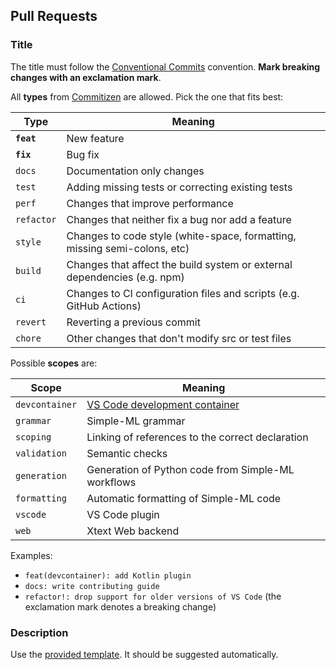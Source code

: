 ## Pull Requests

### Title

The title must follow the [Conventional Commits](https://www.conventionalcommits.org/en/v1.0.0/) convention. **Mark breaking changes with an exclamation mark**.

All **types** from [Commitizen](https://github.com/commitizen/conventional-commit-types/blob/master/index.json) are allowed. Pick the one that fits best:

| Type | Meaning |
|------|---------|
| **`feat`** | New feature |
| **`fix`** | Bug fix |
| `docs` | Documentation only changes |
| `test` | Adding missing tests or correcting existing tests |
| `perf` | Changes that improve performance |
| `refactor` | Changes that neither fix a bug nor add a feature |
| `style` | Changes to code style (white-space, formatting, missing semi-colons, etc) |
| `build` | Changes that affect the build system or external dependencies (e.g. npm) |
| `ci` | Changes to CI configuration files and scripts (e.g. GitHub Actions) |
| `revert` | Reverting a previous commit |
| `chore` | Other changes that don't modify src or test files |

Possible **scopes** are:

| Scope | Meaning |
|------|---------|
| `devcontainer` | [VS Code development container](https://code.visualstudio.com/docs/remote/containers) |
| `grammar` | Simple-ML grammar |
| `scoping` | Linking of references to the correct declaration |
| `validation` | Semantic checks |
| `generation` | Generation of Python code from Simple-ML workflows |
| `formatting` | Automatic formatting of Simple-ML code |
| `vscode` | VS Code plugin |
| `web` | Xtext Web backend |

Examples:

* `feat(devcontainer): add Kotlin plugin`
* `docs: write contributing guide`
* `refactor!: drop support for older versions of VS Code` (the exclamation mark denotes a breaking change)

### Description

Use the [provided template](./pull_request_template.md). It should be suggested automatically.
